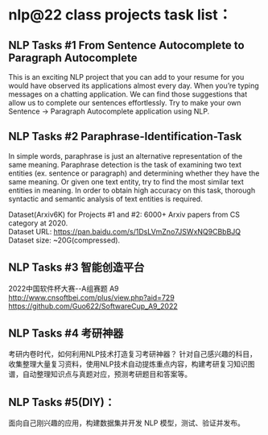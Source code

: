 # nlp@22 class projects task list：

## NLP Tasks #1 From Sentence Autocomplete to Paragraph Autocomplete
This is an exciting NLP project that you can add to your resume for you would have observed its applications almost every day. When you’re typing messages on a chatting application. We can find those suggestions that allow us to complete our sentences effortlessly. Try to make your own Sentence -> Paragraph Autocomplete application using NLP. 

## NLP Tasks #2 Paraphrase-Identification-Task
In simple words, paraphrase is just an alternative representation of the same meaning. Paraphrase detection is the task of examining two text entities (ex. sentence or paragraph) and determining whether they have the same meaning. Or given one text entity, try to find the most similar text entities in meaning. In order to obtain high accuracy on this task, thorough syntactic and semantic analysis of text entities is required. 

Dataset(Arxiv6K) for Projects #1 and #2: 6000+ Arxiv papers from CS category at 2020.  
Dataset URL: https://pan.baidu.com/s/1DsLVmZno7JSWxNQ9CBbBJQ  
Dataset size: ~20G(compressed).

## NLP Tasks #3 智能创造平台
2022中国软件杯大赛--A组赛题 A9  
http://www.cnsoftbei.com/plus/view.php?aid=729  
https://github.com/Guo622/SoftwareCup_A9_2022

## NLP Tasks #4 考研神器
考研内卷时代，如何利用NLP技术打造复习考研神器？
针对自己感兴趣的科目，收集整理大量复习资料，使用NLP技术自动提炼重点内容，构建考研复习知识图谱，自动整理知识点与真题对应，预测考研题目和答案等。

## NLP Tasks #5(DIY)：
面向自己刚兴趣的应用，构建数据集并开发 NLP 模型，测试、验证并发布。
